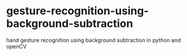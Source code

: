# gesture-recognition-using-background-subtraction
hand gesture recognition using background subtraction in python and openCV
